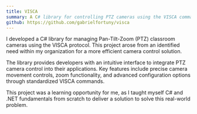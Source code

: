 ```yaml
---
title: VISCA
summary: A C# library for controlling PTZ cameras using the VISCA command set
github: https://github.com/gabrielfortuny/visca
---
```


I developed a C# library for managing Pan-Tilt-Zoom (PTZ) classroom cameras using the VISCA protocol. This project arose from an identified need within my organization for a more efficient camera control solution.

The library provides developers with an intuitive interface to integrate PTZ camera control into their applications. Key features include precise camera movement controls, zoom functionality, and advanced configuration options through standardized VISCA commands.

This project was a learning opportunity for me, as I taught myself C# and .NET fundamentals from scratch to deliver a solution to solve this real-world problem.
